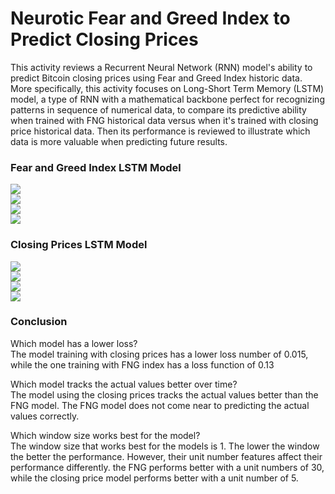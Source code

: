 # Neurotic Fear and Greed Index to Predict Closing Prices
This activity reviews a Recurrent Neural Network (RNN) model's ability to predict Bitcoin closing prices using Fear and Greed Index historic data. More specifically, this activity focuses on Long-Short Term Memory (LSTM) model, a type of RNN with a mathematical backbone perfect for recognizing patterns in sequence of numerical data, to compare its predictive ability when trained with FNG historical data versus when it's trained with closing price historical data. Then its performance is reviewed to illustrate which data is more valuable when predicting future results.


### Fear and Greed Index LSTM Model
![](../Images/FNGloss.jpg)
<br/>
![](../Images/FNGParam.jpg)
<br/>
![](../Images/FNGtable.jpg)
<br/>
![](../Images/FNGat5.jpg)


### Closing Prices LSTM Model
![](../Images/CLSloss.jpg)
<br/>
![](../Images/CLSparam.jpg)
<br/>
![](../Images/CLStable.jpg)
<br/>
![](../Images/CLSat5.jpg)

### Conclusion
Which model has a lower loss?<br/>
The model training with closing prices has a lower loss number of 0.015, while the one training with FNG index has a loss function of 0.13

Which model tracks the actual values better over time?<br/>
The model using the closing prices tracks the actual values better than the FNG model. The FNG model does not come near to predicting the actual values correctly.

Which window size works best for the model?<br/>
The window size that works best for the models is 1. The lower the window the better the performance. However, their unit number features affect their performance differently. the FNG performs better with a unit numbers of 30, while the closing price model performs better with a unit number of 5.
